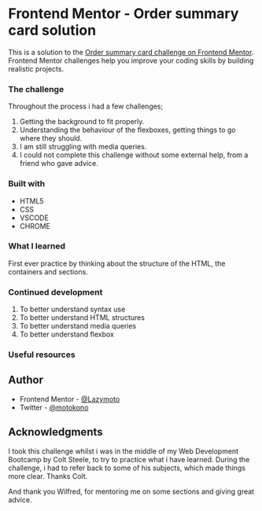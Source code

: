# Frontend Mentor - Order summary card solution

This is a solution to the [Order summary card challenge on Frontend Mentor](https://www.frontendmentor.io/challenges/order-summary-component-QlPmajDUj). Frontend Mentor challenges help you improve your coding skills by building realistic projects.

### The challenge

Throughout the process i had a few challenges;

1. Getting the background to fit properly.
2. Understanding the behaviour of the flexboxes, getting things to go where they should.
3. I am still struggling with media queries.
4. I could not complete this challenge without some external help, from a friend who gave advice.

### Built with

- HTML5
- CSS
- VSCODE
- CHROME

### What I learned

First ever practice by thinking about the structure of the HTML, the containers and sections.

### Continued development

1. To better understand syntax use
2. To better understand HTML structures
3. To better understand media queries
4. To better understand flexbox

### Useful resources

## Author

- Frontend Mentor - [@Lazymoto](https://www.frontendmentor.io/profile/Lazymoto)
- Twitter - [@motokono](https://twitter.com/motokono)

## Acknowledgments

I took this challenge whilst i was in the middle of my Web Development Bootcamp by Colt Steele, to try to practice what i have learned. During the challenge, i had to refer back to some of his subjects, which made things more clear. Thanks Colt.

And thank you Wilfred, for mentoring me on some sections and giving great advice.
